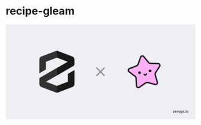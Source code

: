 # recipe-gleam

![gleam](https://github.com/zeropsio/recipe-shared-assets/blob/main/covers/svg/cover-gleam.svg)

